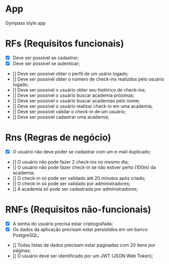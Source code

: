 # App

Gympass style app

# RFs (Requisitos funcionais)

- [x] Deve ser possível se cadastrar;
- [x] Deve ser possível se autenticar;
- [] Deve ser possível obter o perfil de um usário logado;
- [] Deve ser possível obter o número de check-ins realizdos pelo usuário logado;
- [] Deve ser possível o usuário obter seu histórico de check-ins;
- [] Deve ser possível o usuário buscar academia próximas;
- [] Deve ser possível o usuário buscar academias pelo nome;
- [] Deve ser possível o usuário realizar check-in em uma academia;
- [] Deve ser possível validar o check-in de um usuário;
- [] Deve ser possível cadastrar uma academia;

# Rns (Regras de negócio)

- [x] O usuário não deve poder se cadastrar com um e-mail duplicado;
- [] O usuário não pode fazer 2 check-ins no mesmo dia;
- [] O usuário não pode fazer check-in se não estiver perto (100m) da academia;
- [] O check-in só pode ser validado até 20 minutos após criado;
- [] O check-in só pode ser validado por administradores;
- [] A academia só pode ser cadastrada por administradores;

# RNFs (Requisitos não-funcionais)

- [x] A senha do usuário precisa estar criptografada;
- [x] Os dados da aplicação precisam estar persistidos em um banco PostgreSQL;
- [] Todas listas de dados precisam estar paginadas com 20 itens por páginas;
- [] O usuário deve ser identificado por um JWT (JSON Web Token);
